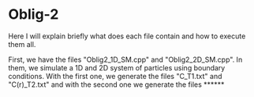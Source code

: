 # Oblig-2

Here I will explain briefly what does each file contain and how to execute them all.

First, we have the files "Oblig2_1D_SM.cpp" and "Oblig2_2D_SM.cpp". In them, we simulate a 1D and 2D system of particles using boundary conditions.
With the first one, we generate the files "C_T1.txt" and "C(r)_T2.txt" and with the second one we generate the files ****** 
